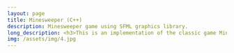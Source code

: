 ```yaml
---
layout: page
title: Minesweeper (C++)
description: Minesweeper game using SFML graphics library.
long_description: <h3>This is an implementation of the classic game Minesweeper using the SFML graphics library. My intent in writing this program was to practice object-oriented programming. I started by C++ journey mid-August 2018, and this was my first larger-scale project.</h3><h3>For more details, <a href="https://github.com/ZackBarry/Minesweeper_Cpp" style="color:blue">see the repository.</a></h3>
img: /assets/img/4.jpg
---
```

